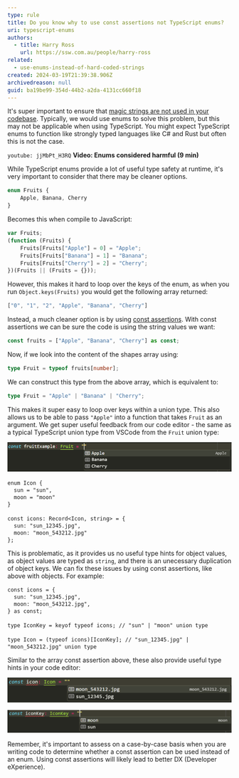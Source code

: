 ```yaml
---
type: rule
title: Do you know why to use const assertions not TypeScript enums?
uri: typescript-enums
authors:
  - title: Harry Ross
    url: https://ssw.com.au/people/harry-ross
related: 
  - use-enums-instead-of-hard-coded-strings
created: 2024-03-19T21:39:38.906Z
archivedreason: null
guid: ba19be99-354d-44b2-a2da-4131cc660f18
---
```

It's super important to ensure that [magic strings are not used in your codebase](https://www.ssw.com.au/rules/use-enums-instead-of-hard-coded-strings/). Typically, we would use enums to solve this problem, but this may not be applicable when using TypeScript. You might expect TypeScript enums to function like strongly typed languages like C# and Rust but often this is not the case.

<!--endintro-->

`youtube: jjMbPt_H3RQ`
**Video: Enums considered harmful (9 min)**

While TypeScript enums provide a lot of useful type safety at runtime, it's very important to consider that there may be cleaner options.

```ts
enum Fruits {
    Apple, Banana, Cherry
}
```

Becomes this when compile to JavaScript:

```js
var Fruits;
(function (Fruits) {
    Fruits[Fruits["Apple"] = 0] = "Apple";
    Fruits[Fruits["Banana"] = 1] = "Banana";
    Fruits[Fruits["Cherry"] = 2] = "Cherry";
})(Fruits || (Fruits = {}));
```

However, this makes it hard to loop over the keys of the enum, as when you run `Object.keys(Fruits)` you would get the following array returned:

```ts
["0", "1", "2", "Apple", "Banana", "Cherry"] 
```

Instead, a much cleaner option is by using [const assertions](https://www.typescriptlang.org/docs/handbook/release-notes/typescript-3-4.html#const-assertions). With const assertions we can be sure the code is using the string values we want:

```ts
const fruits = ["Apple", "Banana", "Cherry"] as const;
```

Now, if we look into the content of the shapes array using:

```ts
type Fruit = typeof fruits[number];
```

We can construct this type from the above array, which is equivalent to:

```ts
type Fruit = "Apple" | "Banana" | "Cherry";
```

This makes it super easy to loop over keys within a union type. This also allows us to be able to pass `"Apple"` into a function that takes `Fruit` as an argument. We get super useful feedback from our code editor - the same as a typical TypeScript union type from VSCode from the `Fruit` union type:

![Figure: Working VSCode Intellisense that works with all const assertions](vscode-intellisense-array2.png)


```tsx
enum Icon {
  sun = "sun",
  moon = "moon"
}

const icons: Record<Icon, string> = {
  sun: "sun_12345.jpg",
  moon: "moon_543212.jpg"
};
```

This is problematic, as it provides us no useful type hints for object values, as object values are typed as `string`, and there is an unecessary duplication of object keys. We can fix these issues by using const assertions, like above with objects. For example:

```tsx
const icons = {
  sun: "sun_12345.jpg",
  moon: "moon_543212.jpg",
} as const;

type IconKey = keyof typeof icons; // "sun" | "moon" union type

type Icon = (typeof icons)[IconKey]; // "sun_12345.jpg" | "moon_543212.jpg" union type

```

Similar to the array const assertion above, these also provide useful type hints in your code editor:

![Figure: Using the Icon type from above](icon-vscode-sense.png)

![Figure: The IconKey type from above](iconkey-vscode-sense.png)

Remember, it's important to assess on a case-by-case basis when you are writing code to determine whether a const assertion can be used instead of an enum. Using const assertions will likely lead to better DX (Developer eXperience).
